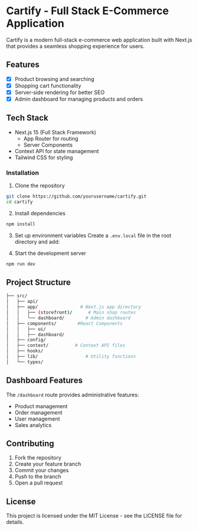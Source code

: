 # Cartify - Full Stack E-Commerce Application

Cartify is a modern full-stack e-commerce web application built with Next.js that provides a seamless shopping experience for users.

## Features

- [x] Product browsing and searching
- [x] Shopping cart functionality
- [x] Server-side rendering for better SEO
- [x] Admin dashboard for managing products and orders

## Tech Stack

- Next.js 15 (Full Stack Framework)
  - App Router for routing
  - Server Components
- Context API for state management
- Tailwind CSS for styling

### Installation

1. Clone the repository

```bash
git clone https://github.com/yourusername/cartify.git
cd cartify
```

2. Install dependencies

```bash
npm install
```

3. Set up environment variables
   Create a `.env.local` file in the root directory and add:

4. Start the development server

```bash
npm run dev
```

## Project Structure

```bash
├── src/
│   ├── api/
│   ├── app/                # Next.js app directory
│   │   ├── (storefront)/      # Main shop routes
│   │   └── dashboard/        # Admin dashboard
│   ├── components/        #React Components
│   │   ├── ui/
│   │   ├── dashboard/
│   ├── config/
│   ├── context/          # Context API files
│   ├── hooks/
│   ├── lib/                  # Utility functions
│   └── types/
```

## Dashboard Features

The `/dashboard` route provides administrative features:

- Product management
- Order management
- User management
- Sales analytics

## Contributing

1. Fork the repository
2. Create your feature branch
3. Commit your changes
4. Push to the branch
5. Open a pull request

## License

This project is licensed under the MIT License - see the LICENSE file for details.
